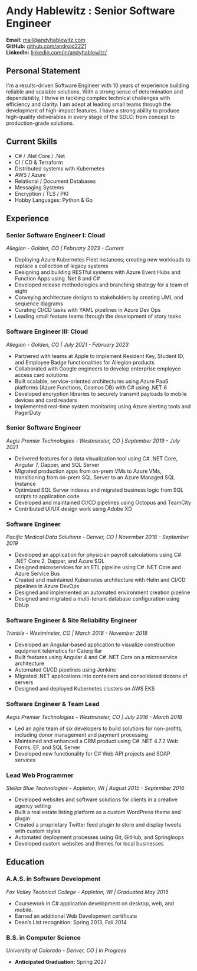 # Andy Hablewitz : Senior Software Engineer

**Email:** [mail@andyhablewitz.com](mailto:mail@andyhablewitz.com)  
**GitHub:** [github.com/android2221](https://github.com/android2221)  
**LinkedIn:** [linkedin.com/in/andyhablewitz/](https://www.linkedin.com/in/andyhablewitz/)

## **Personal Statement**
I'm a results-driven Software Engineer with 10 years of experience building reliable and scalable solutions. With a strong sense of determination and dependability, I thrive in tackling complex technical challenges with efficiency and clarity. I am adept at leading small teams through the development of high-impact features. I have a strong ability to produce high-quality deliverables in every stage of the SDLC: from concept to production-grade solutions.

## **Current Skills**

- C# / .Net Core / .Net
- CI / CD  & Terraform  
- Distributed systems with Kubernetes  
- AWS / Azure  
- Relational / Document Databases  
- Messaging Systems  
- Encryption / TLS / PKI  
- Hobby Languages: Python & Go  

## **Experience**

### **Senior Software Engineer I: Cloud**  
*Allegion - Golden, CO | February 2023 - Current*
- Deploying Azure Kubernetes Fleet instances; creating new workloads to replace a collection of legacy systems
- Designing and building RESTful systems with Azure Event Hubs and Function Apps using .Net 8 and C#
- Developed release methodologies and branching strategy for a team of eight
- Conveying architecture designs to stakeholders by creating UML and sequence diagrams
- Curating CI/CD tasks with YAML pipelines in Azure Dev Ops
- Leading small feature teams through the development of story tasks

### **Software Engineer III: Cloud**  
*Allegion - Golden, CO | July 2021 - February 2023*
- Partnered with teams at Apple to implement Resident Key, Student ID, and Employee Badge functionalities for Allegion products
- Collaborated with Google engineers to develop enterprise employee access card solutions
- Built scalable, service-oriented architectures using Azure PaaS platforms (Azure Functions, Cosmos DB) with C# using .NET 6
- Developed encryption libraries to securely transmit payloads to mobile devices and card readers
- Implemented real-time system monitoring using Azure alerting tools and PagerDuty

### **Senior Software Engineer**  
*Aegis Premier Technologies - Westminster, CO | September 2019 - July 2021*
- Delivered features for a data visualization tool using C# .NET Core, Angular 7, Dapper, and SQL Server
- Migrated production apps from on-prem VMs to Azure VMs, transitioning from on-prem SQL Server to an Azure Managed SQL Instance
- Optimized SQL Server indexes and migrated business logic from SQL scripts to application code
- Developed and maintained CI/CD pipelines using Octopus and TeamCity
- Contributed UI/UX design work using Adobe XD

### **Software Engineer**  
*Pacific Medical Data Solutions - Denver, CO | November 2018 - September 2019*
- Developed an application for physician payroll calculations using C# .NET Core 2, Dapper, and Azure SQL
- Designed microservices for an ETL pipeline using C# .NET Core and Azure Service Bus
- Created and maintained Kubernetes architecture with Helm and CI/CD pipelines in Azure DevOps
- Designed and implemented an automated environment creation pipeline
- Designed and migrated a multi-tenant database configuration using DbUp

### **Software Engineer & Site Reliability Engineer**  
*Trimble - Westminster, CO | March 2018 - November 2018*
- Developed an Angular-based application to visualize construction equipment telematics for Caterpillar
- Built features using Angular 4 and C# .NET Core on a microservice architecture
- Automated CI/CD pipelines using Jenkins
- Migrated .NET applications into containers and consolidated dozens of servers
- Designed and deployed Kubernetes clusters on AWS EKS

### **Software Engineer & Team Lead**  
*Aegis Premier Technologies - Westminster, CO | July 2016 - March 2018*
- Led an agile team of six developers to build solutions for non-profits, including donor management and payment processing
- Maintained and enhanced a CRM product using C# .NET 4.7.2 Web Forms, EF, and SQL Server
- Developed new functionality for C# Web API projects and SOAP services

### **Lead Web Programmer**  
*Stellar Blue Technologies - Appleton, WI | August 2015 - September 2016*
- Developed websites and software solutions for clients in a creative agency setting
- Built a real estate listing platform as a custom WordPress theme and plugin
- Created a proprietary Twitter feed plugin to store and display tweets with custom styles
- Automated deployment processes using Git, GitHub, and Springloops
- Developed custom websites and themes for local businesses

## **Education**

### **A.A.S. in Software Development**  
*Fox Valley Technical College - Appleton, WI | Graduated May 2015*
- Coursework in C# application development on desktop, web, and mobile. 
- Earned an additional Web Development certificate
- Dean’s List recognition: Spring 2013, Fall 2014

### **B.S. in Computer Science**  
*University of Colorado - Denver, CO | In Progress*  
- **Anticipated Graduation:** Spring 2027
